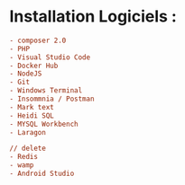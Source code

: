 # Installation Logiciels : 
```ini
- composer 2.0
- PHP
- Visual Studio Code
- Docker Hub
- NodeJS
- Git 
- Windows Terminal
- Insommnia / Postman 
- Mark text 
- Heidi SQL
- MYSQL Workbench
- Laragon

// delete
- Redis
- wamp
- Android Studio
```